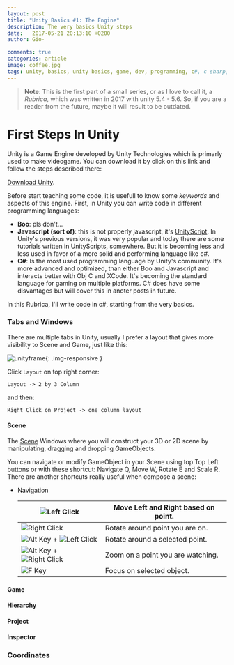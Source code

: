 ```yaml
---
layout: post
title: "Unity Basics #1: The Engine"
description: The very basics Unity steps
date:   2017-05-21 20:13:10 +0200
author: Gio-

comments: true
categories: article
image: coffee.jpg
tags: unity, basics, unity basics, game, dev, programming, c#, c sharp, tutorials, tutorial
---
```




> **Note**: This is the first part of a small series, or as I love to call it, a *Rubrica*, which was written in 2017 with unity 5.4 - 5.6. So, if you are a reader from the future, maybe it will result to be outdated.



# First Steps In Unity

Unity is a Game Engine developed by Unity Technologies which is primarly used to make videogame. You can download it by click on this link and follow the steps described there:

[Download Unity](https://store.unity.com/?).

Before start teaching some code, it is usefull to know some *keywords* and aspects of this engine. First, in Unity you can write code in different programming languages:

- **Boo**: pls don't...
- **Javascript (sort of)**: this is not properly javascript, it's <u>UnityScript</u>. In Unity's previous versions, it was very popular and today there are some tutorials written in UnityScripts, somewhere. But it is becoming less and less used in favor of a more solid and performing language like c#.
- **C#**: Is the most used programming language by Unity's community. It's more advanced and optimized, than either Boo and Javascript and interacts better with Obj C and XCode. It's becoming the standard language for gaming on multiple platforms. C# does have some disvantages but will cover this in anoter posts in future. 

In this Rubrica, I'll write code in c#, starting from the very basics.

### Tabs and Windows

There are multiple tabs in Unity, usually I prefer a layout that gives more visibility to Scene and Game, just like this:

![unityframe]({{site.url}}/images/unityframe.jpg){: .img-responsive }

Click `Layout` on top right corner:

 `Layout -> 2 by 3 Column` 

and then:

`Right Click on Project -> one column layout`

#### Scene

The <u>Scene</u> Windows where you will construct your 3D or 2D scene by manipulating, dragging and dropping GameObjects.

You can navigate or modify GameObject in your Scene using top Top Left buttons or with these shortcut: Navigate <kdb>Q</kdb>, Move <kdb>W</kdb>, Rotate <kdb>E</kdb> and Scale <kdb>R</kdb>. There are another shortcuts really useful when compose a scene:

- Navigation

  | ![Left Click]({{site.url}}/images/keycode/leftClick.png) | Move Left and Right based on point. |
  | ---------------------------------------- | ----------------------------------- |
  | ![Right Click]({{site.url}}/images/keycode/rightClick.png) | Rotate around point you are on.     |
  | ![Alt Key]({{site.url}}/images/keycode/alt.png) +  ![Left Click]({{site.url}}/images/keycode/leftClick.png) | Rotate around a selected point.     |
  | ![Alt Key]({{site.url}}/images/keycode/alt.png) + ![Right Click]({{site.url}}/images/keycode/rightClick.png) | Zoom on a point you are watching.   |
  | ![F Key]({{site.url}}/images/keycode/fkey.png) | Focus on selected object.           |



#### Game



#### Hierarchy 

#### Project

#### Inspector

### Coordinates
